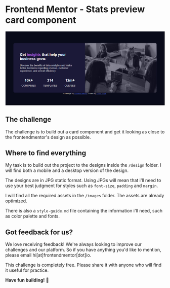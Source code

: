# Frontend Mentor - Stats preview card component

![Design preview for the Stats preview card component coding challenge](./screenshot.jpg)


## The challenge

The challenge is to build out a card component and get it looking as close to the frontendmentor's design as possible.

## Where to find everything

My task is to build out the project to the designs inside the `/design` folder. I will find both a mobile and a desktop version of the design. 

The designs are in JPG static format. Using JPGs will mean that i'll need to use your best judgment for styles such as `font-size`, `padding` and `margin`. 

I will find all the required assets in the `/images` folder. The assets are already optimized.

There is also a `style-guide.md` file containing the information i'll need, such as color palette and fonts.



## Got feedback for us?

We love receiving feedback! We're always looking to improve our challenges and our platform. So if you have anything you'd like to mention, please email hi[at]frontendmentor[dot]io.

This challenge is completely free. Please share it with anyone who will find it useful for practice.

**Have fun building!** 🚀
